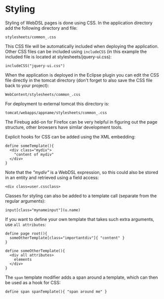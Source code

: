 # Styling

Styling of WebDSL pages is done using CSS. In the application directory add the following directory and file:

    stylesheets/common_.css

This CSS file will be automatically included when deploying the application. Other CSS files can be included using `includeCSS` (in this example the included file is located at stylesheets/jquery-ui.css):

    includeCSS("jquery-ui.css")

When the application is deployed in the Eclipse plugin you can edit the CSS file directly in the tomcat directory (don't forget to also save the CSS file back to your project): 
  
    WebContent/stylesheets/common_.css  

For deployment to external tomcat this directory is:

    tomcat/webapps/appname/stylesheets/common_.css  

The Firebug add-on for Firefox can be very helpful in figuring out the page structure, other browsers have similar development tools.

Explicit hooks for CSS can be added using the XML embedding:

    define someTemplate(){ 
      <div class="mydiv">
        "content of mydiv"
      </div>
    }

Note that the *"mydiv"* is a WebDSL expression, so this could also be stored in an entity and retrieved using a field access:
  
    <div class=user.cssclass>

Classes for styling can also be added to a template call (separate from the regular arguments):

    input[class="mynameinput"](u.name)

If you want to define your own template that takes such extra arguments, use `all attributes`:

    define page root(){
      someOtherTemplate[class="importantdiv"]{ "content" }
    }

    define someOtherTemplate(){ 
      <div all attributes>
        elements
      </div>
    }

The `span` template modifier adds a span around a template, which can then be used as a hook for CSS:

    define span spanTemplate(){ "span around me" }
